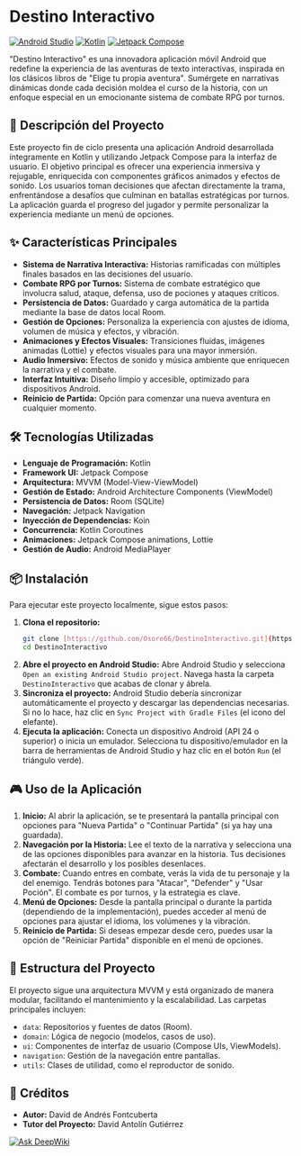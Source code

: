 # Destino Interactivo

[![Android Studio](https://img.shields.io/badge/Developed%20with-Android%20Studio-3DDC84.svg)](https://developer.android.com/studio)
[![Kotlin](https://img.shields.io/badge/Language-Kotlin-7F52FF.svg)](https://kotlinlang.org/)
[![Jetpack Compose](https://img.shields.io/badge/UI-Jetpack%20Compose-4285F4.svg)](https://developer.android.com/jetpack/compose)

"Destino Interactivo" es una innovadora aplicación móvil Android que redefine la experiencia de las aventuras de texto interactivas, inspirada en los clásicos libros de "Elige tu propia aventura". Sumérgete en narrativas dinámicas donde cada decisión moldea el curso de la historia, con un enfoque especial en un emocionante sistema de combate RPG por turnos.

## 🚀 Descripción del Proyecto

Este proyecto fin de ciclo presenta una aplicación Android desarrollada íntegramente en Kotlin y utilizando Jetpack Compose para la interfaz de usuario. El objetivo principal es ofrecer una experiencia inmersiva y rejugable, enriquecida con componentes gráficos animados y efectos de sonido. Los usuarios toman decisiones que afectan directamente la trama, enfrentándose a desafíos que culminan en batallas estratégicas por turnos. La aplicación guarda el progreso del jugador y permite personalizar la experiencia mediante un menú de opciones.

## ✨ Características Principales

* **Sistema de Narrativa Interactiva:** Historias ramificadas con múltiples finales basados en las decisiones del usuario.
* **Combate RPG por Turnos:** Sistema de combate estratégico que involucra salud, ataque, defensa, uso de pociones y ataques críticos.
* **Persistencia de Datos:** Guardado y carga automática de la partida mediante la base de datos local Room.
* **Gestión de Opciones:** Personaliza la experiencia con ajustes de idioma, volumen de música y efectos, y vibración.
* **Animaciones y Efectos Visuales:** Transiciones fluidas, imágenes animadas (Lottie) y efectos visuales para una mayor inmersión.
* **Audio Inmersivo:** Efectos de sonido y música ambiente que enriquecen la narrativa y el combate.
* **Interfaz Intuitiva:** Diseño limpio y accesible, optimizado para dispositivos Android.
* **Reinicio de Partida:** Opción para comenzar una nueva aventura en cualquier momento.

## 🛠️ Tecnologías Utilizadas

* **Lenguaje de Programación:** Kotlin
* **Framework UI:** Jetpack Compose
* **Arquitectura:** MVVM (Model-View-ViewModel)
* **Gestión de Estado:** Android Architecture Components (ViewModel)
* **Persistencia de Datos:** Room (SQLite)
* **Navegación:** Jetpack Navigation
* **Inyección de Dependencias:** Koin
* **Concurrencia:** Kotlin Coroutines
* **Animaciones:** Jetpack Compose animations, Lottie
* **Gestión de Audio:** Android MediaPlayer

## 📦 Instalación

Para ejecutar este proyecto localmente, sigue estos pasos:

1.  **Clona el repositorio:**
    ```bash
    git clone [https://github.com/Osore66/DestinoInteractivo.git](https://github.com/Osore66/DestinoInteractivo.git)
    cd DestinoInteractivo
    ```
2.  **Abre el proyecto en Android Studio:**
    Abre Android Studio y selecciona `Open an existing Android Studio project`. Navega hasta la carpeta `DestinoInteractivo` que acabas de clonar y ábrela.
3.  **Sincroniza el proyecto:**
    Android Studio debería sincronizar automáticamente el proyecto y descargar las dependencias necesarias. Si no lo hace, haz clic en `Sync Project with Gradle Files` (el icono del elefante).
4.  **Ejecuta la aplicación:**
    Conecta un dispositivo Android (API 24 o superior) o inicia un emulador. Selecciona tu dispositivo/emulador en la barra de herramientas de Android Studio y haz clic en el botón `Run` (el triángulo verde).

## 🎮 Uso de la Aplicación

1.  **Inicio:** Al abrir la aplicación, se te presentará la pantalla principal con opciones para "Nueva Partida" o "Continuar Partida" (si ya hay una guardada).
2.  **Navegación por la Historia:** Lee el texto de la narrativa y selecciona una de las opciones disponibles para avanzar en la historia. Tus decisiones afectarán el desarrollo y los posibles desenlaces.
3.  **Combate:** Cuando entres en combate, verás la vida de tu personaje y la del enemigo. Tendrás botones para "Atacar", "Defender" y "Usar Poción". El combate es por turnos, y la estrategia es clave.
4.  **Menú de Opciones:** Desde la pantalla principal o durante la partida (dependiendo de la implementación), puedes acceder al menú de opciones para ajustar el idioma, los volúmenes y la vibración.
5.  **Reinicio de Partida:** Si deseas empezar desde cero, puedes usar la opción de "Reiniciar Partida" disponible en el menú de opciones.

## 📂 Estructura del Proyecto

El proyecto sigue una arquitectura MVVM y está organizado de manera modular, facilitando el mantenimiento y la escalabilidad. Las carpetas principales incluyen:

* `data`: Repositorios y fuentes de datos (Room).
* `domain`: Lógica de negocio (modelos, casos de uso).
* `ui`: Componentes de interfaz de usuario (Compose UIs, ViewModels).
* `navigation`: Gestión de la navegación entre pantallas.
* `utils`: Clases de utilidad, como el reproductor de sonido.

## 💖 Créditos

* **Autor:** David de Andrés Fontcuberta
* **Tutor del Proyecto:** David Antolín Gutiérrez

[![Ask DeepWiki](https://deepwiki.com/badge.svg)](https://deepwiki.com/Osore66/DestinoInteractivo)



